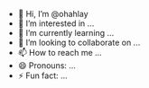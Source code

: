 - 👋 Hi, I’m @ohahlay
- 👀 I’m interested in ...
- 🌱 I’m currently learning ...
- 💞️ I’m looking to collaborate on ...
- 📫 How to reach me ...
- 😄 Pronouns: ...
- ⚡ Fun fact: ...

<!---
ohahlay/ohahlay is a ✨ special ✨ repository because its `README.md` (this file) appears on your GitHub profile.
You can click the Preview link to take a look at your changes.
--->
